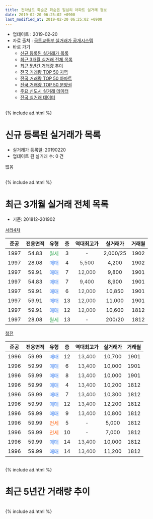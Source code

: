```yaml
---
title: 전라남도 화순군 화순읍 일심리 아파트 실거래 정보
date: 2019-02-20 06:25:02 +0900
last_modified_at: 2019-02-20 06:25:02 +0900
---
```


* 업데이트 : 2019-02-20
* 자료 출처 : [국토교통부 실거래가 공개시스템](http://rt.molit.go.kr)
* 바로 가기
    * [신규 등록된 실거래가 목록](#신규-등록된-실거래가-목록)
    * [최근 3개월 실거래 전체 목록](#최근-3개월-실거래-전체-목록)
    * [최근 5년간 거래량 추이](#최근-5년간-거래량-추이)
    * [전국 거래량 TOP 50 지역](https://inasie.github.io/apt-trade-info/최근-3개월-전국에서-가장-거래가-많이-발생한-지역)
    * [전국 거래량 TOP 50 아파트](https://inasie.github.io/apt-trade-info/최근-3개월-전국에서-가장-거래가-많이-발생한-아파트)
    * [전국 거래량 TOP 50 분양권](https://inasie.github.io/apt-trade-info/최근-3개월-전국에서-가장-거래가-많이-발생한-분양권)
    * [주요 신도시 실거래 데이터](https://inasie.github.io/apt-trade-info/주요-신도시)
    * [전국 실거래 데이터](https://inasie.github.io/apt-trade-info/전국)
<br>
{% include ad.html %}
<br>

# 신규 등록된 실거래가 목록
* 실거래가 등록일: 20190220
* 업데이트 된 실거래 수: 0 건

없음

<br>
{% include ad.html %}
<br>

# 최근 3개월 실거래 전체 목록
* 기준: 201812-201902


[서라4차](https://search.naver.com/search.naver?query=%EC%A0%84%EB%9D%BC%EB%82%A8%EB%8F%84+%ED%99%94%EC%88%9C%EA%B5%B0+%ED%99%94%EC%88%9C%EC%9D%8D+%EC%9D%BC%EC%8B%AC%EB%A6%AC+%EC%84%9C%EB%9D%BC4%EC%B0%A8)

|준공|전용면적|유형|층|역대최고가|실거래가|거래월|
|:---:|:---:|:---:|:---:|:---:|:---:|:---:|
|1997|54.83|<span style="color:#34a853">월세</span>|3|<span style="color:#444444">-</span>|2,000/25|1902|
|1997|28.08|<span style="color:#4285f3">매매</span>|4|<span style="color:#444444">5,500</span>|4,200|1902|
|1997|59.91|<span style="color:#4285f3">매매</span>|7|<span style="color:#444444">12,000</span>|9,800|1901|
|1997|54.83|<span style="color:#4285f3">매매</span>|7|<span style="color:#444444">9,400</span>|8,900|1901|
|1997|59.91|<span style="color:#4285f3">매매</span>|6|<span style="color:#444444">12,000</span>|10,850|1901|
|1997|59.91|<span style="color:#4285f3">매매</span>|13|<span style="color:#444444">12,000</span>|11,000|1901|
|1997|59.91|<span style="color:#4285f3">매매</span>|12|<span style="color:#444444">12,000</span>|10,600|1812|
|1997|28.08|<span style="color:#34a853">월세</span>|13|<span style="color:#444444">-</span>|200/20|1812|

[청전](https://search.naver.com/search.naver?query=%EC%A0%84%EB%9D%BC%EB%82%A8%EB%8F%84+%ED%99%94%EC%88%9C%EA%B5%B0+%ED%99%94%EC%88%9C%EC%9D%8D+%EC%9D%BC%EC%8B%AC%EB%A6%AC+%EC%B2%AD%EC%A0%84)

|준공|전용면적|유형|층|역대최고가|실거래가|거래월|
|:---:|:---:|:---:|:---:|:---:|:---:|:---:|
|1996|59.99|<span style="color:#4285f3">매매</span>|12|<span style="color:#444444">13,400</span>|10,700|1901|
|1996|59.99|<span style="color:#4285f3">매매</span>|6|<span style="color:#444444">13,400</span>|10,000|1901|
|1996|59.99|<span style="color:#4285f3">매매</span>|8|<span style="color:#444444">13,400</span>|10,000|1901|
|1996|59.99|<span style="color:#4285f3">매매</span>|4|<span style="color:#444444">13,400</span>|10,200|1812|
|1996|59.99|<span style="color:#4285f3">매매</span>|7|<span style="color:#444444">13,400</span>|10,300|1812|
|1996|59.99|<span style="color:#4285f3">매매</span>|12|<span style="color:#444444">13,400</span>|12,200|1812|
|1996|59.99|<span style="color:#4285f3">매매</span>|9|<span style="color:#444444">13,400</span>|10,800|1812|
|1996|59.99|<span style="color:#ff5a00">전세</span>|5|<span style="color:#444444">-</span>|5,000|1812|
|1996|59.99|<span style="color:#ff5a00">전세</span>|10|<span style="color:#444444">-</span>|7,000|1812|
|1996|59.99|<span style="color:#4285f3">매매</span>|14|<span style="color:#444444">13,400</span>|10,000|1812|
|1996|59.99|<span style="color:#4285f3">매매</span>|14|<span style="color:#444444">13,400</span>|11,200|1812|


<br>
{% include ad.html %}
<br>

# 최근 5년간 거래량 추이


<div style="width:100%;">
    <canvas id="deal_progress" height="200"></canvas>
</div>

<script>
new Chart(document.getElementById("deal_progress"), {
    type: 'line',
    data: {
        labels: ['201402','201403','201404','201405','201406','201407','201408','201409','201410','201411','201412','201501','201502','201503','201504','201505','201506','201507','201508','201509','201510','201511','201512','201601','201602','201603','201604','201605','201606','201607','201608','201609','201610','201611','201612','201701','201702','201703','201704','201705','201706','201707','201708','201709','201710','201711','201712','201801','201802','201803','201804','201805','201806','201807','201808','201809','201810','201811','201812','201901','201902'],
        datasets: [{
            label: '매매',
            pointRadius: 1,
            data: [11, 13, 5, 8, 1, 2, 5, 6, 13, 9, 4, 8, 6, 8, 7, 6, 7, 5, 5, 3, 10, 9, 4, 5, 2, 4, 3, 4, 7, 3, 6, 7, 10, 13, 8, 2, 9, 5, 2, 8, 3, 6, 7, 7, 8, 11, 1, 9, 4, 12, 9, 7, 4, 4, 7, 5, 9, 4, 7, 7, 1],
            borderColor: "rgba(255, 201, 14, 1)",
            backgroundColor: "rgba(255, 201, 14, 0.5)",
            fill: false,
            lineTension: 0
        },{
            label: '전월세',
            pointRadius: 1,
            data: [5, 3, 3, 4, 1, 2, 7, 3, 4, 2, 3, 5, 3, 4, 5, 1, 2, 3, 5, 0, 6, 6, 6, 1, 4, 7, 5, 4, 2, 5, 5, 2, 2, 5, 3, 0, 2, 1, 1, 6, 1, 3, 4, 3, 2, 4, 5, 3, 5, 4, 2, 4, 3, 4, 7, 0, 3, 2, 3, 0, 1],
            borderColor: "rgba(0, 141, 185, 1)",
            backgroundColor: "rgba(0, 141, 185, 0.5)",
            fill: false,
            lineTension: 0
        }
        ]
    },
    options: {
        responsive: true,
        title: {
            display: false
        },
        tooltips: {
            mode: 'index',
            intersect: false
        },
        hover: {
            mode: 'nearest',
            intersect: true
        },
        scales: {
            xAxes: [{
                display: true,
                scaleLabel: {
                    display: true,
                    labelString: '년/월'
                }
            }],
            yAxes: [{
                display: true,
                ticks: {
                    suggestedMin: 0,
                },
                scaleLabel: {
                    display: true,
                    labelString: '실거래 수'
                }
            }]
        }
    }
});

</script>


<br>
{% include ad.html %}
<br>

